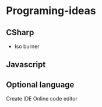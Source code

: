 # Programing-ideas

## CSharp
- Iso burner

## Javascript


## Optional language

Create IDE
Online code editor
